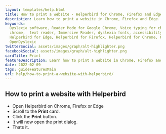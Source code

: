 ```yaml
---
layout: templates/help.html
title: How to print a website - Helperbird for Chrome, Firefox and Edge
description: Learn how to print a website in Chrome, Firefox and Edge.
keywords:
  Dyslexia software, Reader Mode for Google Chrome, Voice typing for chrome, Text to speech for
  chrome,  text reader, Immersive Reader, dyslexia fonts, accessibility software, dyslexia software,
  Helperbird for Edge, Helperbird for Firefox, Helperbird for Chrome, Opendyslexic for Chrome,
  OpenDyslexic
twitterSocial: assets/images/graph/alt-highlighter.png
facebookSocial: assets/images/graph/alt-highlighter.png
cardTitle: Print
featureDescription: Learn how to print a website in Chrome, Firefox and Edge.
date: 2022-02-09
tags: guideFeaturesMain
url: help/how-to-print-a-website-with-helperbird/
---
```


## How to print a website with Helperbird

- Open Helperbird on Chrome, Firefox or Edge
- Scroll to the **Print** card.
- Click the **Print** button.
- It will now open the print dialog.
- Thats it.
